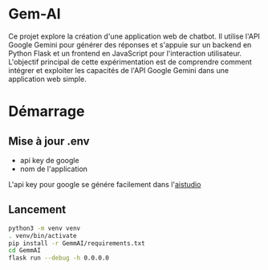 # Gem-AI

Ce projet explore la création d'une application web de chatbot.
Il utilise l'API Google Gemini pour générer des réponses et s'appuie sur un backend en Python Flask et un frontend en JavaScript pour l'interaction utilisateur.
L'objectif principal de cette expérimentation est de comprendre comment intégrer et exploiter les capacités de l'API Google Gemini dans une application web simple.


# Démarrage

## Mise à jour .env

* api key de google
* nom de l'application

L'api key pour google se génére facilement dans l'[aistudio](https://aistudio.google.com/apikey)

## Lancement

```bash
python3 -m venv venv
. venv/bin/activate
pip install -r GemmAI/requirements.txt
cd GemmAI
flask run --debug -h 0.0.0.0
```



